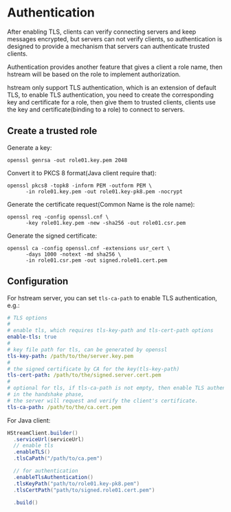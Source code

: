 # Authentication

After enabling TLS, clients can verify connecting servers and keep messages encrypted,
but servers can not verify clients,
so authentication is designed to provide a mechanism that servers can authenticate trusted clients.

Authentication provides another feature that gives a client a role name,
then hstream will be based on the role to implement authorization.

hstream only support TLS authentication, which is an extension of default TLS,
to enable TLS authentication,
you need to create the corresponding key and certificate for a role,
then give them to trusted clients,
clients use the key and certificate(binding to a role) to connect to servers.

## Create a trusted role

Generate a key:

```shell
openssl genrsa -out role01.key.pem 2048
```

Convert it to PKCS 8 format(Java client require that):

```shell
openssl pkcs8 -topk8 -inform PEM -outform PEM \
      -in role01.key.pem -out role01.key-pk8.pem -nocrypt
```

Generate the certificate request(Common Name is the role name):

```shell
openssl req -config openssl.cnf \
      -key role01.key.pem -new -sha256 -out role01.csr.pem
```

Generate the signed certificate:

```shell
openssl ca -config openssl.cnf -extensions usr_cert \
      -days 1000 -notext -md sha256 \
      -in role01.csr.pem -out signed.role01.cert.pem
```

## Configuration

For hstream server, you can set `tls-ca-path` to enable TLS authentication, e.g.:

```yaml
# TLS options
#
# enable tls, which requires tls-key-path and tls-cert-path options
enable-tls: true
#
# key file path for tls, can be generated by openssl
tls-key-path: /path/to/the/server.key.pem
#
# the signed certificate by CA for the key(tls-key-path)
tls-cert-path: /path/to/the/signed.server.cert.pem
#
# optional for tls, if tls-ca-path is not empty, then enable TLS authentication,
# in the handshake phase,
# the server will request and verify the client's certificate.
tls-ca-path: /path/to/the/ca.cert.pem
```

For Java client:

```java
HStreamClient.builder()
  .serviceUrl(serviceUrl)
  // enable tls
  .enableTLS()
  .tlsCaPath("/path/to/ca.pem")

  // for authentication
  .enableTlsAuthentication()
  .tlsKeyPath("path/to/role01.key-pk8.pem")
  .tlsCertPath("path/to/signed.role01.cert.pem")

  .build()
```
